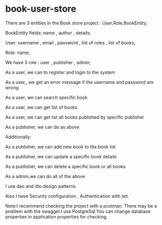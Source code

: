 # book-user-store
There are 3 entities in the Book store project : User,Role,BookEntity;

BookEntity fields: name , author , details;

User: username , email , password , list of roles , list of books;

Role: name;

We have 3 role : user , publisher , admin;

As a user, we can to register and login to the system 

As a user,, we get an error message if the username and password are wrong 

As a user, we can search specific book

As a user, we can get list of books

As a user, we can get list all books published by specific publisher

As a publisher, we can do as above

Additionally:

As a publisher, we can add new book to the book list

As a publisher, we can update a specific book details 

As a publisher, we can delete a specific book or all books 

As a admin,we can do all of the above


I use dao and dto design patterns

Also I have Security configuration , Authentication with jwt.


Note:I recommend checking the project with a postman. There may be a problem with the swagger.I use PostgreSql.You can change database properties in application properties for checking.

